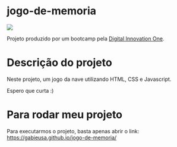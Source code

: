 # jogo-de-memoria

<p align="left">
  <a align="center" href="https://github.com/DenverCoder1/readme-typing-svg"><img src="https://readme-typing-svg.herokuapp.com?&font=IBM+Plex+Sans&color=80b112&size=25&lines=Bem+vindo+ao++meu+jogo+de+memoria+" /></a>
</p>

Projeto produzido por um bootcamp pela [Digital Innovation One](https://digitalinnovation.one).

# Descrição do projeto

Neste projeto,  um jogo da nave utilizando HTML, CSS e Javascript.

Espero que curta :)



# Para rodar meu projeto

Para executarmos o projeto, basta apenas abrir o link: https://gabieusa.github.io/jogo-de-memoria/
